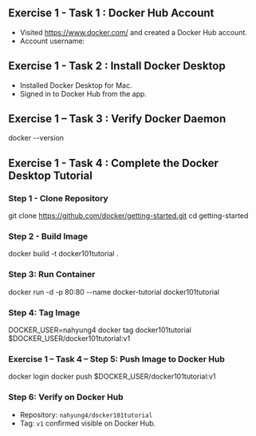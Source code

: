 ## Exercise 1 - Task 1 : Docker Hub Account
- Visited https://www.docker.com/ and created a Docker Hub account.
- Account username: <nahyung4>
## Exercise 1 - Task 2 : Install Docker Desktop
- Installed Docker Desktop for Mac.
- Signed in to Docker Hub from the app.
## Exercise 1 – Task 3 : Verify Docker Daemon
docker --version
## Exercise 1 - Task 4 : Complete the Docker Desktop Tutorial
### Step 1 - Clone Repository
git clone https://github.com/docker/getting-started.git
cd getting-started
### Step 2 - Build Image
docker build -t docker101tutorial .
### Step 3: Run Container
docker run -d -p 80:80 --name docker-tutorial docker101tutorial
### Step 4: Tag Image
DOCKER_USER=nahyung4
docker tag docker101tutorial $DOCKER_USER/docker101tutorial:v1
### Exercise 1 – Task 4 – Step 5: Push Image to Docker Hub
docker login
docker push $DOCKER_USER/docker101tutorial:v1
### Step 6: Verify on Docker Hub
- Repository: `nahyung4/docker101tutorial`
- Tag: `v1` confirmed visible on Docker Hub.

